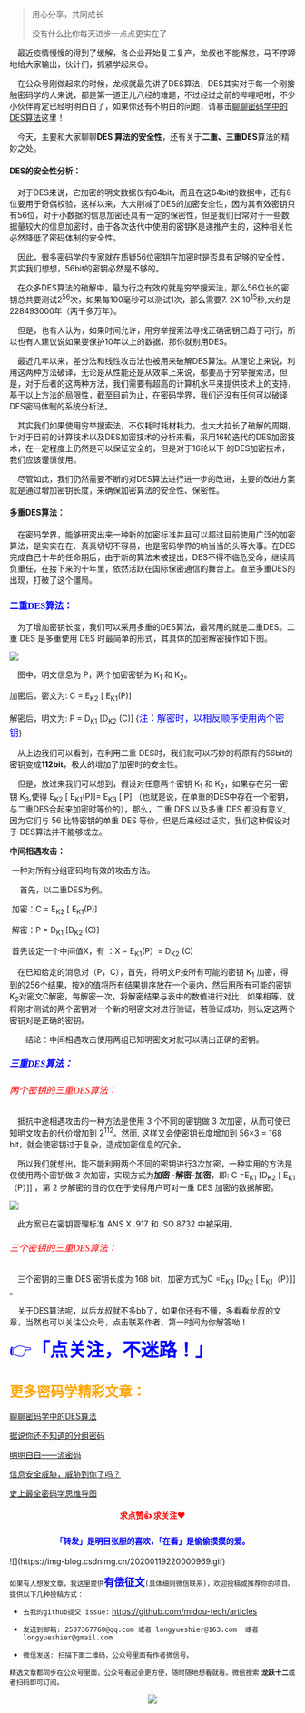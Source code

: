 > 用心分享，共同成长
>
> 没有什么比你每天进步一点点更实在了

&emsp;最近疫情慢慢的得到了缓解，各企业开始复工复产，龙叔也不能懈怠，马不停蹄地给大家输出，伙计们，抓紧学起来😊。

&emsp;在公众号刚做起来的时候，龙叔就最先讲了DES算法，DES其实对于每一个刚接触密码学的人来说，都是第一道正儿八经的难题，不过经过之前的哔哩吧啦，不少小伙伴肯定已经明明白白了，如果你还有不明白的问题，请暴击[聊聊密码学中的DES算法](https://mp.weixin.qq.com/s/tpupz8T5Ei-xB2pKdfKQQQ)这里！

&emsp;今天，主要和大家聊聊**DES 算法的安全性**，还有关于**二重、三重DES**算法的精妙之处。

#### DES的安全性分析：

&emsp;对于DES来说，它加密的明文数据仅有64bit，而且在这64bit的数据中，还有8位要用于奇偶校验，这样以来，大大削减了DES的加密安全性，因为其有效密钥只有56位，对于小数据的信息加密还具有一定的保密性，但是我们日常对于一些数据量较大的信息加密时，由于各次迭代中使用的密钥K是递推产生的，这种相关性必然降低了密码体制的安全性。

&emsp;因此，很多密码学的专家就在质疑56位密钥在加密时是否具有足够的安全性，其实我们想想，56bit的密钥必然是不够的。

&emsp;在众多DES算法的破解中，最为行之有效的就是穷举搜索法，那么56位长的密钥总共要测试2<sup>56</sup>次，如果每100毫秒可以测试1次，那么需要7. 2X 10<sup>15</sup>秒,大约是228493000年（两千多万年）。

&emsp;但是，也有人认为，如果时间允许，用穷举搜索法寻找正确密钥已趋于可行，所以也有人建议说如果要保护10年以上的数据，那你就别用DES。

&emsp;最近几年以来，差分法和线性攻击法也被用来破解DES算法。从理论上来说，利用这两种方法破译，无论是从性能还是从效率上来说，都要高于穷举搜索法，但是，对于后者的这两种方法，我们需要有超高的计算机水平来提供技术上的支持，基于以上方法的局限性，截至目前为止，在密码学界，我们还没有任何可以破译DES密码体制的系统分析法。

&emsp;其实我们如果使用穷举搜索法，不仅耗时耗材耗力，也大大拉长了破解的周期，针对于目前的计算技术以及DES加密技术的分析来看，采用16轮迭代的DES加密技术，在一定程度上仍然是可以保证安全的，但是对于16轮以下 的DES加密技术，我们应该谨慎使用。

&emsp;尽管如此，我们仍然需要不断的对DES算法进行进一步的改进，主要的改进方案就是通过增加密钥长度，来确保加密算法的安全性、保密性。

#### 多重DES算法：

&emsp;在密码学界，能够研究出来一种新的加密标准并且可以超过目前使用广泛的加密算法，是实实在在、真真切切不容易，也是密码学界的响当当的头等大事。在DES完成自己十年的任命期后，由于新的算法未被提出，DES不得不临危受命，继续肩负重任，在接下来的十年里，依然活跃在国际保密通信的舞台上。直至多重DES的出现，打破了这个僵局。

### <font face="宋体" color=blue size=3>二重DES算法：</font>

&emsp;为了增加密钥长度，我们可以采用多重的DES算法，最常用的就是二重DES。二重 DES 是多重使用 DES 时最简单的形式，其具体的加密解密操作如下图。

![](https://img-blog.csdnimg.cn/20200223103519611.png?x-oss-process=image/watermark,type_ZmFuZ3poZW5naGVpdGk,shadow_10,text_aHR0cHM6Ly9ibG9nLmNzZG4ubmV0L3FxXzMzODI4NzM4,size_16,color_FFFFFF,t_70)

&emsp;图中，明文信息为 P，两个加密密钥为 K<sub>1</sub> 和 K<sub>2</sub>。

   加密后，密文为: C = E<sub>K</sub><sub>2</sub> [ E<sub>K</sub><sub>1</sub>(P)]

   解密后，明文为: P = D<sub>K</sub><sub>1</sub> [D<sub>K</sub><sub>2</sub> (C)]             {<font face="宋体" color=blue size=3>注：解密时，以相反顺序使用两个密钥</font>}

&emsp;从上边我们可以看到，在利用二重 DES时，我们就可以巧妙的将原有的56bit的密钥变成**112bit**，极大的增加了加密时的安全性。

&emsp;但是，放过来我们可以想到，假设对任意两个密钥 K<sub>1</sub> 和 K<sub>2</sub>，如果存在另一密钥 K<sub>3</sub>,使得 E<sub>K</sub><sub>2</sub> [ E<sub>K</sub><sub>1</sub>(P)]= E<sub>K</sub><sub>3</sub> [ P] （也就是说，在单重的DES中存在一个密钥，与二重DES合起来加密时等价的），那么，二重 DES 以及多重 DES 都没有意义, 因为它们与 56 比特密钥的单重 DES 等价，但是后来经过证实，我们这种假设对于 DES算法并不能够成立。

**中间相遇攻击：**

​        一种对所有分组密码均有效的攻击方法。

　    首先，以二重DES为例。

​        加密：C = E<sub>K</sub><sub>2</sub> [ E<sub>K</sub><sub>1</sub>(P)]

​        解密：P = D<sub>K</sub><sub>1</sub> [D<sub>K</sub><sub>2</sub> (C)] 

​       首先设定一个中间值X，有  ：X = E<sub>K</sub><sub>1</sub>(P）= D<sub>K</sub><sub>2</sub> (C)

&emsp;在已知给定的消息对（P，C），首先，将明文P按所有可能的密钥 K<sub>1</sub> 加密，得到的256个结果，按X的值将所有结果排序放在一个表内，然后用所有可能的密钥K<sub>2</sub>对密文C解密，每解密一次，将解密结果与表中的数值进行对比，如果相等，就将刚才测试的两个密钥对一个新的明密文对进行验证，若验证成功，则认定这两个密钥对是正确的密钥。

　　结论：中间相遇攻击使用两组已知明密文对就可以猜出正确的密钥。

##### <font face="宋体" color=blue size=3>三重DES算法：</font>

###### <font face="宋体" color=red size=3>两个密钥的三重DES算法：</font>

&emsp;抵抗中途相遇攻击的一种方法是使用 3 个不同的密钥做 3 次加密，从而可使已知明文攻击的代价增加到 2<sup>112</sup>。然而, 这样又会使密钥长度增加到 56×3 = 168 bit，就会使密钥过于复杂，造成加密信息的冗余。

&emsp;所以我们就想出，能不能利用两个不同的密钥进行3次加密，一种实用的方法是仅使用两个密钥做 3 次加密，实现方式为**加密 -解密-加密**，即: C =E<sub>K</sub><sub>1</sub> [D<sub>K</sub><sub>2</sub> [ E<sub>K</sub><sub>1</sub>（P）]] ，第 2 步解密的目的仅在于使得用户可对一重 DES 加密的数据解密。

![](https://img-blog.csdnimg.cn/20200223103854727.png?x-oss-process=image/watermark,type_ZmFuZ3poZW5naGVpdGk,shadow_10,text_aHR0cHM6Ly9ibG9nLmNzZG4ubmV0L3FxXzMzODI4NzM4,size_16,color_FFFFFF,t_70)

&emsp;此方案已在密钥管理标准 ANS X .917 和 ISO 8732 中被采用。

###### <font face="宋体" color=red size=3>三个密钥的三重DES算法：</font>

&emsp;三个密钥的三重 DES 密钥长度为 168 bit，加密方式为C =E<sub>K</sub><sub>3</sub> [D<sub>K</sub><sub>2</sub> [ E<sub>K</sub><sub>1</sub>（P）]]  。

&emsp;关于DES算法呢，以后龙叔就不多bb了，如果你还有不懂，多看看龙叔的文章，当然也可以关注公众号，点击联系作者，第一时间为你解答呦！  

​                                                  <font face="宋体" color=blue size=6>  👉**「点关注，不迷路！」**</font>



### <font face="宋体" color=orange size=5>**更多密码学精彩文章：**</font>

[聊聊密码学中的DES算法](https://mp.weixin.qq.com/s/tpupz8T5Ei-xB2pKdfKQQQ) 

[据说你还不知道的分组密码](https://mp.weixin.qq.com/s/iYCG6sMtRHJBHke1x7XkFA)

[明明白白——流密码](https://mp.weixin.qq.com/s/XCi27yPXNNQkBGtNflUJqg)

[信息安全威胁，威胁到你了吗？](https://mp.weixin.qq.com/s/W0HN44O1YI6UcfeOKj9N-g)

[史上最全密码学思维导图](https://mp.weixin.qq.com/s/kcvm79m1-3SflYUo56idsg)

<h4   style="color:red;text-align:center">求点赞👍  求关注❤️ </h4>
<h4   style="color:blue;text-align:center">「转发」是明目张胆的喜欢，「在看」是偷偷摸摸的爱。</h4>
![](https://img-blog.csdnimg.cn/20200119220000969.gif)

`如果有人想发文章，我这里提供`<font face="宋体" color=blue size=4>**有偿征文**</font>`(具体细则微信联系)，欢迎投稿或推荐你的项目。提供以下几种投稿方式：`

- `去我的github提交 issue:` https://github.com/midou-tech/articles

- `发送到邮箱: 2507367760@qq.com 或者 longyueshier@163.com  或者 longyueshier@gmail.com`

- `微信发送: 扫描下面二维码，公众号里面有作者微信号。`

`精选文章都同步在公众号里面，公众号看起会更方便，随时随地想看就看。微信搜索` **`龙跃十二`**`或者扫码即可订阅。`

<p align="center"><image src="https://tva1.sinaimg.cn/large/006tNbRwly1galsp9a07kj30p00dwae3.jpg" ></image></p>